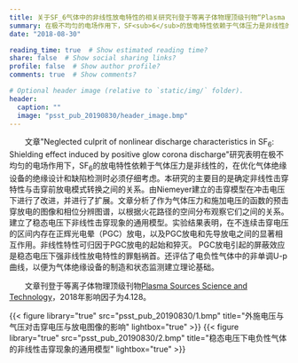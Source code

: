 ```yaml
---
title: 关于SF_6气体中的非线性放电特性的相关研究刊登于等离子体物理顶级刊物“Plasma Sources Science and Technology”
summary: 在极不均匀的电场作用下，SF<sub>6</sub>的放电特性依赖于气体压力是非线性的，在优化气体绝缘设备的绝缘设计和缺陷检测时必须仔细考虑。本研究的主要目的是确定非线性击穿特性与击穿前放电模式转换之间的关系。由Niemeyer建立的击穿模型在冲击电压下进行了改进，并进行了扩展。文章分析了作为气体压力和施加电压的函数的预击穿放电的图像和相位分辨图谱，以根据火花路径的空间分布观察它们之间的关系。建立了稳态电压下非线性击穿现象的通用模型。实验结果表明，在不连续击穿电压的区间内存在正辉光电晕（PGC）放电，以及PGC放电和先导放电之间的显著相互作用。非线性特性可归因于PGC放电的起始和猝灭。 PGC放电引起的屏蔽效应是稳态电压下强非线性放电特性的罪魁祸首。还评估了电负性气体中的非单调U-p曲线，以便为气体绝缘设备的制造和状态监测建立理论基础。
date: "2018-08-30"

reading_time: true  # Show estimated reading time?
share: false  # Show social sharing links?
profile: false  # Show author profile?
comments: true  # Show comments?

# Optional header image (relative to `static/img/` folder).
header:
  caption: ""
  image: "psst_pub_20190830/header_image.bmp"
---
```


　　文章"Neglected culprit of nonlinear discharge characteristics in SF<sub>6</sub>: Shielding effect induced by positive glow corona discharge"研究表明在极不均匀的电场作用下，SF<sub>6</sub>的放电特性依赖于气体压力是非线性的，在优化气体绝缘设备的绝缘设计和缺陷检测时必须仔细考虑。本研究的主要目的是确定非线性击穿特性与击穿前放电模式转换之间的关系。由Niemeyer建立的击穿模型在冲击电压下进行了改进，并进行了扩展。文章分析了作为气体压力和施加电压的函数的预击穿放电的图像和相位分辨图谱，以根据火花路径的空间分布观察它们之间的关系。建立了稳态电压下非线性击穿现象的通用模型。实验结果表明，在不连续击穿电压的区间内存在正辉光电晕（PGC）放电，以及PGC放电和先导放电之间的显著相互作用。非线性特性可归因于PGC放电的起始和猝灭。 PGC放电引起的屏蔽效应是稳态电压下强非线性放电特性的罪魁祸首。还评估了电负性气体中的非单调U-p曲线，以便为气体绝缘设备的制造和状态监测建立理论基础。

　　文章刊登于等离子体物理顶级刊物[Plasma Sources Science and Technology](https://iopscience.iop.org/journal/0963-0252)，2018年影响因子为4.128。

{{< figure library="true" src="psst_pub_20190830/1.bmp" title="外施电压与气压对击穿电压与放电图像的影响" lightbox="true" >}}
{{< figure library="true" src="psst_pub_20190830/2.bmp" title="稳态电压下电负性气体的非线性击穿现象的通用模型" lightbox="true" >}}
